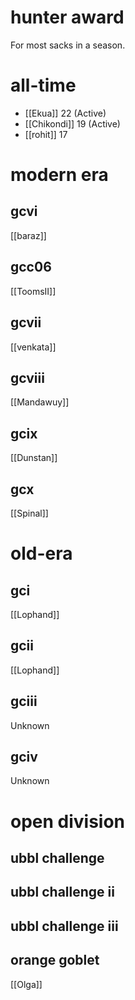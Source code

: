 # hunter award

For most sacks in a season.

# all-time

* [[Ekua]] 22 (Active)
* [[Chikondi]] 19 (Active)
* [[rohit]] 17

# modern era

## gcvi

[[baraz]]

## gcc06

[[ToomsII]]

## gcvii

[[venkata]]

## gcviii

[[Mandawuy]]

## gcix

[[Dunstan]]

## gcx

[[Spinal]]

# old-era

## gci

[[Lophand]]

## gcii

[[Lophand]]

## gciii

Unknown

## gciv

Unknown

# open division

## ubbl challenge

## ubbl challenge ii

## ubbl challenge iii

## orange goblet

[[Olga]]